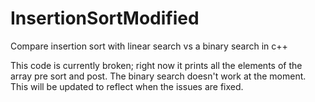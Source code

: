# InsertionSortModified
Compare insertion sort with linear search vs a binary search in c++

This code is currently broken; right now it prints all the elements of the array pre sort and post. The binary search doesn't work at the moment. This will be updated to reflect when the issues are fixed.
